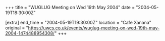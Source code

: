 +++
title = "WUGLUG Meeting on Wed 19th May 2004"
date = "2004-05-19T18:30:00Z"

[extra]
end_time = "2004-05-19T19:30:00Z"
location = "Cafe Xanana"
original = "https://uwcs.co.uk/events/wuglug-meeting-on-wed-19th-may-2004-1474488954308/"
+++



